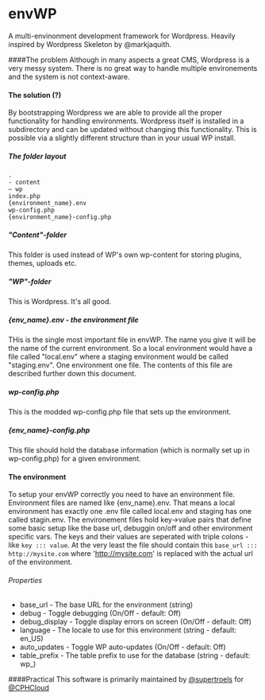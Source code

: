envWP
=====

A multi-envinonment development framework for Wordpress. Heavily inspired by Wordpress Skeleton by @markjaquith.

####The problem
Although in many aspects a great CMS, Wordpress is a very messy system. There is no great way to handle multiple environements and the system is not context-aware.

#### The solution (?)
By bootstrapping Wordpress we are able to provide all the proper functionality for handling environments. Wordpress itself is installed in a subdirectory and can be updated without changing this functionality. This is possible via a slightly different structure than in your usual WP install.

##### The folder layout
```
.
- content
— wp
index.php
{environment_name}.env
wp-config.php
{environment_name}-config.php
```
##### "Content"-folder
This folder is used instead of WP's own wp-content for storing plugins, themes, uploads etc.

##### "WP"-folder
This is Wordpress. It's all good.

##### {env_name}.env - the environment file
THis is the single most important file in envWP. The name you give it will be the name of the current environment. So a local environment would have a file called "local.env" where a staging environment would be called "staging.env". One environment one file. The contents of this file are described further down this document.

##### wp-config.php
This is the modded wp-config.php file that sets up the environment.

##### {env_name}-config.php
This file should hold the database information (which is normally set up in wp-config.php) for a given environment.

#### The environment
To setup your envWP correctly you need to have an environment file. Environment files are named like {env_name}.env. That means a local environment has exactly one .env file called local.env and staging has one called stagin.env. The environement files hold key->value pairs that define some basic setup like the base url, debuggin on/off and other environment specific vars. The keys and their values are seperated with triple colons - like `key ::: value`. At the very least the file should contain this `base_url ::: http://mysite.com` where 'http://mysite.com' is replaced with the actual url of the environment.

###### Properties
* base_url      - The base URL for the environment (string)
* debug         - Toggle debugging (On/Off - default: Off)
* debug_display - Toggle display errors on screen (On/Off - default: Off)
* language      - The locale to use for this environment (string - default: en_US)
* auto_updates  - Toggle WP auto-updates (On/Off - default: Off)
* table_prefix  - The table prefix to use for the database (string - default: wp_)


####Practical
This software is primarily maintained by [@supertroels](http://www.github.com/supertroels) for [@CPHCloud](http://www.github.com/CPHCloud)
